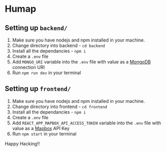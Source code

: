 # Humap

## Setting up `backend/`
1. Make sure you have nodejs and npm installed in your machine.
2. Change directory into backend - `cd backend`
3. Install all the dependancies - `npm i`
4. Create a `.env` file
5. Add `MONGO_URI` variable into the `.env` file with value as a [MongoDB](https://www.mongodb.com/cloud/atlas) connection URI
6. Run `npm run dev` in your terminal

## Setting up `frontend/`
1. Make sure you have nodejs and npm installed in your machine.
2. Change directory into frontend - `cd frontend`
3. Install all the dependancies - `npm i`
4. Create a `.env` file
5. Add `REACT_APP_MAPBOX_API_ACCESS_TOKEN` variable into the `.env` file with value as a [Mapbox](https://www.mapbox.com/) API Key
6. Run `npm start` in your terminal

Happy Hacking!!